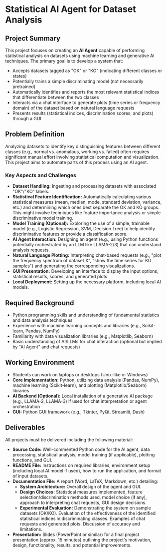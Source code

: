 # Statistical AI Agent for Dataset Analysis

## Project Summary
This project focuses on creating an **AI Agent** capable of performing statistical analysis on datasets using machine learning and generative AI techniques. The primary goal is to develop a system that:

- Accepts datasets tagged as "OK" or "KO" (indicating different classes or states)
- Potentially trains a simple discriminating model (not necessarily pretrained)
- Automatically identifies and reports the most relevant statistical indices that differentiate between the two classes
- Interacts via a chat interface to generate plots (time series or frequency domain) of the dataset based on natural language requests
- Presents results (statistical indices, discrimination scores, and plots) through a GUI

## Problem Definition
Analyzing datasets to identify key distinguishing features between different classes (e.g., normal vs. anomalous, working vs. failed) often requires significant manual effort involving statistical computation and visualization. This project aims to automate parts of this process using an AI agent.

### Key Aspects and Challenges
- **Dataset Handling:** Ingesting and processing datasets with associated "OK"/"KO" labels.
- **Statistical Feature Identification:** Automatically calculating various statistical measures (mean, median, mode, standard deviation, variance, etc.) and determining which ones best separate the OK and KO groups. This might involve techniques like feature importance analysis or simple discriminative model training.
- **Model Training (Optional):** Exploring the use of a simple, trainable model (e.g., Logistic Regression, SVM, Decision Tree) to help identify discriminative features or provide a classification score.
- **AI Agent Interaction:** Designing an agent (e.g., using Python functions potentially orchestrated by an LLM like LLAMA-2/3) that can understand analysis requests.
- **Natural Language Plotting:** Interpreting chat-based requests (e.g., "plot the frequency spectrum of dataset X", "show the time series for KO samples") and generating the corresponding visualizations.
- **GUI Presentation:** Developing an interface to display the input options, statistical results, scores, and generated plots.
- **Local Deployment:** Setting up the necessary platform, including local AI models.

## Required Background
- Python programming skills and understanding of fundamental statistics and data analysis techniques
- Experience with machine learning concepts and libraries (e.g., Scikit-learn, Pandas, NumPy)
- Familiarity with data visualization libraries (e.g., Matplotlib, Seaborn)
- Basic understanding of AI/LLMs for chat interaction (optional but implied by "AI Agent" and chat requests)

## Working Environment
- Students can work on laptops or desktops (Unix-like or Windows)
- **Core Implementation:** Python, utilizing data analysis (Pandas, NumPy), machine learning (Scikit-learn), and plotting (Matplotlib/Seaborn) libraries
- **AI Backend (Optional):** Local installation of a generative AI package (e.g., LLAMA-2, LLAMA-3) if used for chat interpretation or agent orchestration
- **GUI:** Python GUI framework (e.g., Tkinter, PyQt, Streamlit, Dash)

## Deliverables
All projects must be delivered including the following material:

- **Source Code:** Well-commented Python code for the AI agent, data processing, statistical analysis, model training (if applicable), plotting functions, and GUI.
- **README File:** Instructions on required libraries, environment setup (including local AI model if used), how to run the application, and format of input datasets.
- **Documentation File:** A report (Word, LaTeX, Markdown, etc.) detailing:
    - **System Architecture:** Overall design of the agent and GUI.
    - **Design Choices:** Statistical measures implemented, feature selection/discrimination methods used, model choice (if any), approach to interpreting chat requests, GUI design decisions.
    - **Experimental Evaluation:** Demonstrating the system on sample datasets (OK/KO). Evaluation of the effectiveness of the identified statistical indices in discriminating classes. Examples of chat requests and generated plots. Discussion of accuracy and limitations.
- **Presentation:** Slides (PowerPoint or similar) for a final project presentation (approx. 15 minutes) outlining the project's motivation, design, functionality, results, and potential improvements.